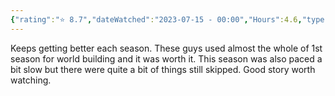 ```yaml
---
{"rating":"⭐ 8.7","dateWatched":"2023-07-15 - 00:00","Hours":4.6,"type":"series","subType":"series","title":"Mushoku Tensei II: Isekai Ittara Honki Dasu","englishTitle":"Mushoku Tensei: Jobless Reincarnation Season 2","year":2023,"dataSource":"MALAPI","url":"https://myanimelist.net/anime/51179/Mushoku_Tensei_II__Isekai_Ittara_Honki_Dasu","id":51179,"genres":["Drama","Fantasy","Ecchi"],"studios":["Studio Bind"],"episodes":12,"duration":"23 min per ep","onlineRating":8.6,"actors":null,"image":"https://cdn.myanimelist.net/images/anime/1732/137465.jpg","released":true,"streamingServices":["Crunchyroll","Funimation","Netflix","Aniplus TV","Bahamut Anime Crazy","Bilibili Global","Muse Asia"],"airing":true,"airedFrom":"10/07/2023","airedTo":"01/01/1970","watched":false,"lastWatched":"","personalRating":0,"tags":["mediaDB/tv/series"],"dg-publish":true,"permalink":"/media-db/series/mushoku-tensei-ii-isekai-ittara-honki-dasu-2023/","dgPassFrontmatter":true,"noteIcon":"1","created":"2023-11-14T21:08:36.325+05:30","updated":"2023-12-10T09:49:23.144+05:30"}
---
```


Keeps getting better each season. These guys used almost the whole of 1st season for world building and it was worth it. This season was also paced a bit slow but there were quite a bit of things still skipped. Good story worth watching.